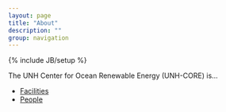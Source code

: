 ```yaml
---
layout: page
title: "About"
description: ""
group: navigation
---
```

{% include JB/setup %}

The UNH Center for Ocean Renewable Energy (UNH-CORE) is...

  * [Facilities](facilities/index.html)
  * [People](people.html)

